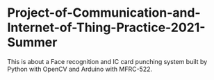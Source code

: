 # Project-of-Communication-and-Internet-of-Thing-Practice-2021-Summer

This is about a Face recognition and IC card punching system built by Python with OpenCV and Arduino with MFRC-522.
